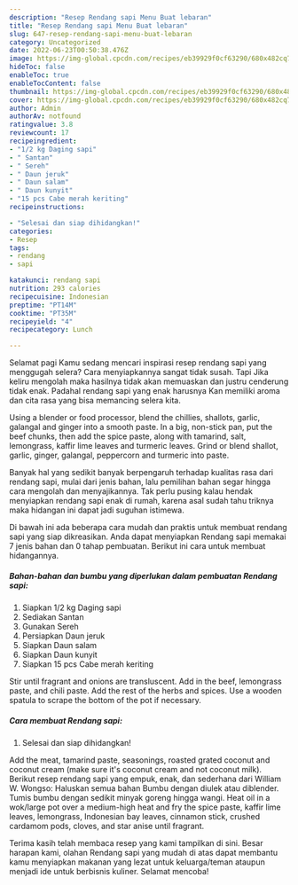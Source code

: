 ```yaml
---
description: "Resep Rendang sapi Menu Buat lebaran"
title: "Resep Rendang sapi Menu Buat lebaran"
slug: 647-resep-rendang-sapi-menu-buat-lebaran
category: Uncategorized
date: 2022-06-23T00:50:38.476Z
image: https://img-global.cpcdn.com/recipes/eb39929f0cf63290/680x482cq70/rendang-sapi-foto-resep-utama.jpg
hideToc: false
enableToc: true
enableTocContent: false
thumbnail: https://img-global.cpcdn.com/recipes/eb39929f0cf63290/680x482cq70/rendang-sapi-foto-resep-utama.jpg
cover: https://img-global.cpcdn.com/recipes/eb39929f0cf63290/680x482cq70/rendang-sapi-foto-resep-utama.jpg
author: Admin
authorAv: notfound
ratingvalue: 3.8
reviewcount: 17
recipeingredient:
- "1/2 kg Daging sapi"
- " Santan"
- " Sereh"
- " Daun jeruk"
- " Daun salam"
- " Daun kunyit"
- "15 pcs Cabe merah keriting"
recipeinstructions:

- "Selesai dan siap dihidangkan!"
categories:
- Resep
tags:
- rendang
- sapi

katakunci: rendang sapi 
nutrition: 293 calories
recipecuisine: Indonesian
preptime: "PT14M"
cooktime: "PT35M"
recipeyield: "4"
recipecategory: Lunch

---
```



Selamat pagi Kamu sedang mencari inspirasi resep rendang sapi yang menggugah selera? Cara menyiapkannya sangat tidak susah. Tapi Jika keliru mengolah maka hasilnya tidak akan memuaskan dan justru cenderung tidak enak. Padahal rendang sapi yang enak harusnya Kan memiliki aroma dan cita rasa yang bisa memancing selera kita.


Using a blender or food processor, blend the chillies, shallots, garlic, galangal and ginger into a smooth paste. In a big, non-stick pan, put the beef chunks, then add the spice paste, along with tamarind, salt, lemongrass, kaffir lime leaves and turmeric leaves. Grind or blend shallot, garlic, ginger, galangal, peppercorn and turmeric into paste.

Banyak hal yang sedikit banyak berpengaruh terhadap kualitas rasa dari rendang sapi, mulai dari jenis bahan, lalu pemilihan bahan segar hingga cara mengolah dan menyajikannya. Tak perlu pusing kalau hendak menyiapkan rendang sapi enak di rumah, karena asal sudah tahu triknya maka hidangan ini dapat jadi suguhan istimewa.


Di bawah ini ada beberapa cara mudah dan praktis untuk membuat rendang sapi yang siap dikreasikan. Anda dapat menyiapkan Rendang sapi memakai 7 jenis bahan dan 0 tahap pembuatan. Berikut ini cara untuk membuat hidangannya.

<!--inarticleads1-->

##### Bahan-bahan dan bumbu yang diperlukan dalam pembuatan Rendang sapi:

1. Siapkan 1/2 kg Daging sapi
1. Sediakan  Santan
1. Gunakan  Sereh
1. Persiapkan  Daun jeruk
1. Siapkan  Daun salam
1. Siapkan  Daun kunyit
1. Siapkan 15 pcs Cabe merah keriting


Stir until fragrant and onions are transluscent. Add in the beef, lemongrass paste, and chili paste. Add the rest of the herbs and spices. Use a wooden spatula to scrape the bottom of the pot if necessary. 

<!--inarticleads2-->

##### Cara membuat Rendang sapi:


1. Selesai dan siap dihidangkan!

Add the meat, tamarind paste, seasonings, roasted grated coconut and coconut cream (make sure it&#39;s coconut cream and not coconut milk). Berikut resep rendang sapi yang empuk, enak, dan sederhana dari William W. Wongso: Haluskan semua bahan Bumbu dengan diulek atau diblender. Tumis bumbu dengan sedikit minyak goreng hingga wangi. Heat oil in a wok/large pot over a medium-high heat and fry the spice paste, kaffir lime leaves, lemongrass, Indonesian bay leaves, cinnamon stick, crushed cardamom pods, cloves, and star anise until fragrant. 

Terima kasih telah membaca resep yang kami tampilkan di sini. Besar harapan kami, olahan Rendang sapi yang mudah di atas dapat membantu kamu menyiapkan makanan yang lezat untuk keluarga/teman ataupun menjadi ide untuk berbisnis kuliner. Selamat mencoba!
